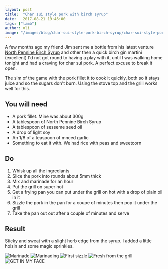 ```yaml
---
layout: post
title:  "Char sui style pork with birch syrup"
date:   2017-08-21 19:46:00
tags: ["lamb"]
author: oli
image: "/images/blog/char-sui-style-pork-birch-syrup/char-sui-style-pork-birch-syrup-04.jpg"
---
```


A few months ago my friend Jim sent me a bottle from his latest venture [North Pennine Birch Syrup](https://northpenninebirch.co.uk/) and other then a quick birch gin martini (excellent) I'd not got round to having a play with it, until I was walking home tonight and had a craving for char sui pork.  A perfect excuse to break it open.

The sim of the game with the pork fillet it to cook it quickly, both so it stays juice and so the sugars don't burn.  Using the stove top and the grill works well for this.

## You will need

* A pork fillet.  Mine was about 300g
* A tablespoon of North Pennine Birch Syrup
* A tablespoon of sesseme seed oil
* A drop of light soy
* An 1/8 of a teaspoon of mnced garlic
* Something to eat it with.  We had rice with peas and sweetcorn

## Do

1. Whisk up all the ingrediants  
2. Slice the pork into rounds about 5mm thick
3. Mix and marinade for an hour
4. Put the grill on super hot
5. Get a frying pan you can put under the grill on hot with a drop of plain oil in it
6. Sizzle the pork in the pan for a coupe of minutes then pop it under the grill
7. Take the pan out out after a couple of minutes and serve

## Result

Sticky and sweat with a slight herb edge from the syrup.  I added a little hoisin and some magic sprinkles.


![Marinade](/images/blog/char-sui-style-pork-birch-syrup/char-sui-style-pork-birch-syrup-00.jpg)
![Marinading](/images/blog/char-sui-style-pork-birch-syrup/char-sui-style-pork-birch-syrup-01.jpg)
![First sizzle](/images/blog/char-sui-style-pork-birch-syrup/char-sui-style-pork-birch-syrup-02.jpg)
![Fresh from the grill](/images/blog/char-sui-style-pork-birch-syrup/char-sui-style-pork-birch-syrup-03.jpg)
![GET IN MY FACE](/images/blog/char-sui-style-pork-birch-syrup/char-sui-style-pork-birch-syrup-04.jpg)